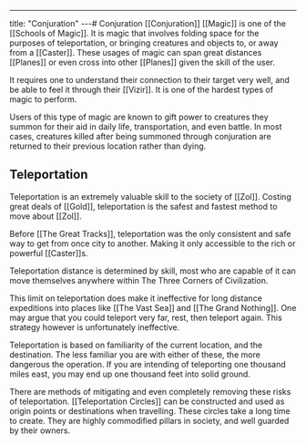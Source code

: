 ---
title: "Conjuration"
---# Conjuration
[[Conjuration]] [[Magic]] is one of the [[Schools of Magic]]. It is magic that involves folding space for the purposes of teleportation, or bringing creatures and objects to, or away from a [[Caster]]. These usages of magic can span great distances [[Planes]] or even cross into other [[Planes]] given the skill of the user.

It requires one to understand their connection to their target very well, and be able to feel it through their [[Vizir]]. It is one of the hardest types of magic to perform.

Users of this type of magic are known to gift power to creatures they summon for their aid in daily life, transportation, and even battle. In most cases, creatures killed after being summoned through conjuration are returned to their previous location rather than dying.

## Teleportation
Teleportation is an extremely valuable skill to the society of [[Zol]]. Costing great deals of [[Gold]], teleportation is the safest and fastest method to move about [[Zol]].

Before [[The Great Tracks]], teleportation was the only consistent and safe way to get from once city to another. Making it only accessible to the rich or powerful [[Caster]]s.

Teleportation distance is determined by skill, most who are capable of it can move themselves anywhere within The Three Corners of Civilization. 

This limit on teleportation does make it ineffective for long distance expeditions into places like [[The Vast Sea]] and [[The Grand Nothing]]. One may argue that you could teleport very far, rest, then teleport again. This strategy however is unfortunately ineffective.

Teleportation is based on familiarity of the current location, and the destination. The less familiar you are with either of these, the more dangerous the operation. If you are intending of teleporting one thousand miles east, you may end up one thousand feet into solid ground.

There are methods of mitigating and even completely removing these risks of teleportation. [[Teleportation Circles]] can be constructed and used as origin points or destinations when travelling. These circles take a long time to create. They are highly commodified pillars in society, and well guarded by their owners.